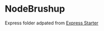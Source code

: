 # NodeBrushup

Express folder adpated from [Express Starter](https://expressjs.com/en/starter/installing.html)